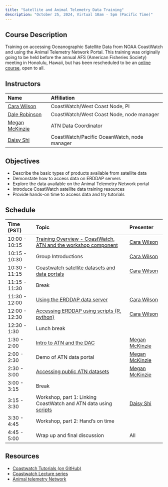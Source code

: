 ```yaml
---
title: "Satellite and Animal Telemetry Data Training"
description: "October 25, 2024, Virtual 10am - 5pm (Pacific Time)"
---
```



## Course Description
Training on accessing Oceanographic Satellite Data from NOAA CoastWatch
and using the Animal Telemetry Network Portal.  This training was originally going to be held before
the annual AFS (American Fisheries Society) meeting in Honolulu, Hawaii, but has been rescheduled to be an [online course](https://meet.google.com/qip-azxk-jen), open to all.


## Instructors

 | Name              | Affiliation                    | 
 |:-----------------|:-----------------------------------------------------------------------------|
 | [Cara Wilson](mailto:cara.wilson@noaa.gov)       | CoastWatch/West Coast Node, PI |
 | [Dale Robinson](mailto:dale.robinson@noaa.gov)     | CoastWatch/West Coast Node, node manager |
 | [Megan McKinzie](mailto:mmckinzie@mbari.org)    | ATN Data Coordinator |
 | [Daisy Shi](mailto:hui.shi@noaa.gov)         | CoastWatch/Pacific OceanWatch, node manager |
    
## Objectives
* Describe the basic types of products available from satellite data
* Demonstate how to access data on ERDDAP servers 
* Explore the data available on the Animal Telemetry Network portal
* Introduce CoastWatch satellite data training resources
* Provide hands-on time to access data and try tutorials


## Schedule

| Time (PST)      | Topic                                                                         | Presenter                    |
|:-------------|:-----------------------------------------------------------------------------|:----------------------------|
| 10:00 - 10:15 | [Training  Overview - CoastWatch, ATN and the workshop component](https://docs.google.com/presentation/d/1mGAvB1pCTp-grYqsl5CM7Ym0VNbuzRN_/edit#slide=id.g30b85479e13_0_11)                   | [Cara Wilson](mailto:cara.wilson@noaa.gov)       | 
| 10:15 - 10:30 |  Group Introductions                                                              | [Cara Wilson](mailto:cara.wilson@noaa.gov)       |
| 10:30 - 11:15 | [Coastwatch satellite datasets and data portals](https://docs.google.com/presentation/d/1j_2Vcxsnn-r4UDakBZ3iyzjJcVRj9qZK/edit#slide=id.p20)                                    | [Cara Wilson](mailto:cara.wilson@noaa.gov)       |
| 11:15 - 11:30 |   Break                                                                           |        |
| 11:30 - 12:00 | [Using the ERDDAP data server](https://docs.google.com/presentation/d/1ERkw4l6roYUtJuNqJgcNINrPTIn3jSYC/edit#slide=id.p1)                                                      | [Cara Wilson](mailto:cara.wilson@noaa.gov)                 |
| 12:00 - 12:30 | [Accessing ERDDAP using scripts (R, python)](https://docs.google.com/presentation/d/1am9EJfNudBrBDTDP9k5C5XyP7yHecX-s/edit#slide=id.p1)                                         | [Cara Wilson](mailto:cara.wilson@noaa.gov)       |
| 12:30 - 1:30  | Lunch break                                                                        |                   |  
| 1:30 - 2:00   | [Intro to ATN and the DAC](https://docs.google.com/presentation/d/1pXZ15AF3o86icel8IPqm3SLwpdy5jxlG/edit#slide=id.g30e659f0e0e_0_26)                                                           | [Megan McKinzie](mailto:mmckinzie@mbari.org)    |
| 2:00 - 2:30   | Demo of ATN data portal                                                            | [Megan McKinzie](mailto:mmckinzie@mbari.org)    |
| 2:30 - 3:00   | [Accessing public ATN datasets](https://docs.google.com/presentation/d/1RkPUz3Ys0GYtsUviv4c0FEAmu8olzSEW/edit#slide=id.p1)                                                      | [Megan McKinzie](mailto:mmckinzie@mbari.org)    |
| 3:00 - 3:15   | Break                                                                              |                   |
| 3:15 - 3:30   | Workshop, part 1: Linking CoastWatch and ATN data using [scripts](https://github.com/coastwatch-training/CoastWatch-Tutorials/tree/main/matchup-satellite-data-to-ATN-animal-tracks)                    | [Daisy Shi](mailto:hui.shi@noaa.gov)       |
| 3:30 - 4:45   | Workshop, part 2: Hand’s on time                                                   |                   |
| 4:45 - 5:00   | Wrap up and final discussion                                                       | All               |


## Resources
- [Coastwatch Tutorials (on GitHub)](https://github.com/coastwatch-training/CoastWatch-Tutorials/blob/main/README.md)
- [Coastwatch Lecture series](https://umd.instructure.com/courses/1336575/pages/all-lectures)
- [Animal telemetry Network](https://portal.atn.ioos.us/)
